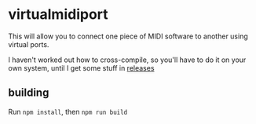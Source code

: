 # virtualmidiport

This will allow you to connect one piece of MIDI software to another using virtual ports.

I haven't worked out how to cross-compile, so you'll have to do it on your own system, until I get some stuff in [releases](https://github.com/konsumer/virtualmidiport/releases)

## building

Run `npm install`, then `npm run build`
